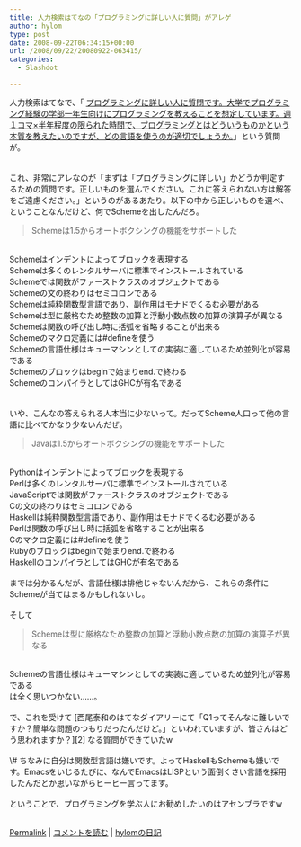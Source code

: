 ```yaml
---
title: 人力検索はてなの「プログラミングに詳しい人に質問」がアレゲ
author: hylom
type: post
date: 2008-09-22T06:34:15+00:00
url: /2008/09/22/20080922-063415/
categories:
  - Slashdot

---
```

人力検索はてなで、「 [プログラミングに詳しい人に質問です。大学でプログラミング経験の学部一年生向けにプログラミングを教えることを想定しています。週１コマ×半年程度の限られた時間で、プログラミングとはどういうものかという本質を教えたいのですが、どの言語を使うのが適切でしょうか。][1]」という質問が。  
</br>   
これ、非常にアレなのが「まずは「プログラミングに詳しい」かどうか判定するための質問です。正しいものを選んでください。これに答えられない方は解答をご遠慮ください。」というのがあるあたり。以下の中から正しいものを選べ、ということなんだけど、何でSchemeを出したんだろ。 

> <div>
>   Schemeは1.5からオートボクシングの機能をサポートした
> </div>

</br>   
Schemeはインデントによってブロックを表現する</br>   
Schemeは多くのレンタルサーバに標準でインストールされている</br>   
Schemeでは関数がファーストクラスのオブジェクトである</br>   
Schemeの文の終わりはセミコロンである</br>   
Schemeは純粋関数型言語であり、副作用はモナドでくるむ必要がある</br>   
Schemeは型に厳格なため整数の加算と浮動小数点数の加算の演算子が異なる</br>   
Schemeは関数の呼び出し時に括弧を省略することが出来る</br>   
Schemeのマクロ定義には#defineを使う</br>   
Schemeの言語仕様はキューマシンとしての実装に適しているため並列化が容易である</br>   
Schemeのブロックはbeginで始まりend.で終わる</br>   
SchemeのコンパイラとしてはGHCが有名である</br>  
</br>  
</br>   
いや、こんなの答えられる人本当に少ないって。だってScheme人口って他の言語に比べてかなり少ないんだぜ。 

> <div>
>   Javaは1.5からオートボクシングの機能をサポートした
> </div>

</br>   
Pythonはインデントによってブロックを表現する</br>   
Perlは多くのレンタルサーバに標準でインストールされている</br>   
JavaScriptでは関数がファーストクラスのオブジェクトである</br>   
Cの文の終わりはセミコロンである</br>   
Haskellは純粋関数型言語であり、副作用はモナドでくるむ必要がある</br>   
Perlは関数の呼び出し時に括弧を省略することが出来る</br>   
Cのマクロ定義には#defineを使う</br>   
Rubyのブロックはbeginで始まりend.で終わる</br>   
HaskellのコンパイラとしてはGHCが有名である</br>  
</br>   
までは分かるんだが、言語仕様は排他じゃないんだから、これらの条件にSchemeが当てはまるかもしれないし。</br>  
</br>   
そして 

> <div>
>   Schemeは型に厳格なため整数の加算と浮動小数点数の加算の演算子が異なる
> </div>

</br>   
Schemeの言語仕様はキューマシンとしての実装に適しているため並列化が容易である</br>   
は全く思いつかない……。</br>  
</br>   
で、これを受けて   [西尾泰和のはてなダイアリーにて「Q1ってそんなに難しいですか？簡単な問題のつもりだったんだけど。」といわれていますが、皆さんはどう思われますか？][2] なる質問ができていたw</br>  
</br>   
\# ちなみに自分は関数型言語は嫌いです。よってHaskellもSchemeも嫌いです。Emacsをいじるたびに、なんでEmacsはLISPという面倒くさい言語を採用したんだとか思いながらヒーヒー言ってます。</br>  
</br>   
ということで、プログラミングを学ぶ人にお勧めしたいのはアセンブラですw</br>  
</br> 

   [Permalink][3] |    [コメントを読む][4] |    [hylomの日記][5] 

</br>

 [1]: http://q.hatena.ne.jp/1221708568
 [2]: http://q.hatena.ne.jp/1221971933
 [3]: http://slashdot.jp/~hylom/journal/453002
 [4]: http://slashdot.jp/~hylom/journal/453002#acomments
 [5]: http://slashdot.jp/~hylom/journal/
